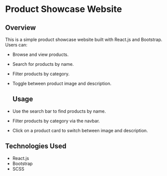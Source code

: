 # Product Showcase Website

## Overview

This is a simple product showcase website built with React.js and Bootstrap. Users can:

- Browse and view products.
- Search for products by name.
- Filter products by category.
- Toggle between product image and description.

  ## Usage

- Use the search bar to find products by name.
- Filter products by category via the navbar.
- Click on a product card to switch between image and description.

## Technologies Used

- React.js
- Bootstrap
- SCSS
